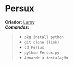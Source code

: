 # Persux
**Criador:** [Lursy](https://www.youtube.com/channel/UCwmkiKIZHL1wscYHfIINZKw)  
***Comandos:***
> - `pkg install python`  
> - `git clone (link)`
> - `cd Persux`
> - `python Persux.py`
> - *`Aguarde a instalação`*

